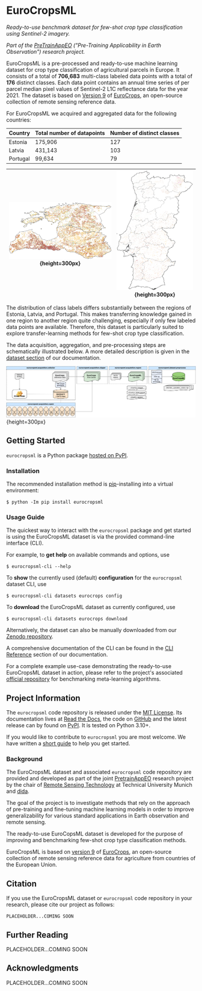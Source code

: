 # EuroCropsML
*Ready-to-use benchmark dataset for few-shot crop type classification using Sentinel-2 imagery.*

*Part of the [PreTrainAppEO](https://www.asg.ed.tum.de/en/lmf/pretrainappeo/) ("Pre-Training Applicability in Earth Observation") research project.*

<!-- teaser-begin -->

EuroCropsML is a pre-processed and ready-to-use machine learning dataset for crop type classification of agricultural parcels in Europe.
It consists of a total of **706,683** multi-class labeled data points with a total of **176** distinct classes.
Each data point contains an annual time series of per parcel median pixel values of Sentinel-2 L1C reflectance data for the year 2021.
The dataset is based on [Version 9](https://zenodo.org/records/10118572) of [EuroCrops](https://github.com/maja601/EuroCrops), an open-source collection of remote sensing reference data.

For EuroCropsML we acquired and aggregated data for the following countries:

| Country      | Total number of datapoints  | Number of distinct classes | 
|--------------|--------------------| -------------------------- |
| Estonia      |  175,906 | 127 |
| Latvia       | 431,143 | 103 |
| Portugal     | 99,634 | 79 |

| ![Spatial distribution of labels within Estland and Latvia.](docs/_static/labels_spatial_distribution_EE_LV_nuts3.png){height=300px} | ![Spatial distribution of labels within Portugal.](docs/_static/labels_spatial_distribution_portugal_nuts3.png){height=300px} |
| - | - |

The distribution of class labels differs substantially between the regions of Estonia, Latvia, and Portugal.
This makes  transferring knowledge gained in one region to another region quite challenging, especially if only few labeled data points are available.
Therefore, this dataset is particularly suited to explore transfer-learning methods for few-shot crop type classification. 

The data acquisition, aggregation, and pre-processing steps are schematically illustrated below. A more detailed description is given in the [dataset section](https://eurocropsml.readthedocs.io/en/latest/dataset.html) of our documentation.

![Data Acquisition Pipeline.](docs/_static/acquisition-pipeline.jpg){height=300px}
<!-- teaser-end -->

## Getting Started

`eurocropsml` is a Python package [hosted on PyPI](https://pypi.org/project/eurocropsml/).

### Installation
The recommended installation method is [pip](https://pip.pypa.io/en/stable/)-installing into a virtual environment:

```console
$ python -Im pip install eurocropsml
```

### Usage Guide
The quickest way to interact with the `eurocropsml` package and get started is using the EuroCropsML dataset is via the provided command-line interface (CLI).

For example, to **get help** on available commands and options, use
```console
$ eurocropsml-cli --help
```

To **show** the currently used (default) **configuration** for the `eurocropsml` dataset CLI, use
```console
$ eurocropsml-cli datasets eurocrops config
```

To **download** the EuroCropsML dataset as currently configured, use
```console
$ eurocropsml-cli datasets eurocrops download
```

Alternatively, the dataset can also be manually downloaded from our [Zenodo repository](https://zenodo.org/records/10683255).

A comprehensive documentation of the CLI can be found in the [CLI Reference](https://eurocropsml.readthedocs.io/en/latest/cli.html) section of our documentation.

For a complete example use-case demonstrating the ready-to-use EuroCropsML dataset in action, please refer to the project's associated [official repository](https://github.com/dida-do/eurocrops-meta-learning) for benchmarking meta-learning algorithms.

## Project Information

The `eurocropsml` code repository is released under the [MIT License](LICENSE).
Its documentation lives at [Read the Docs](https://eurocropsml.readthedocs.io/en/latest/), the code on [GitHub](https://github.com/dida-do/eurocropsml) and the latest release can by found on [PyPI](https://pypi.org/project/eurocropsml/).
It is tested on Python 3.10+.

If you would like to contribute to `eurocropsml` you are most welcome. We have written a [short guide](CONTRIBUTING) to help you get started.

### Background

<!-- project-background-begin -->
The EuroCropsML dataset and associated `eurocropsml` code repository are provided and developed as part of the joint [PretrainAppEO](https://www.asg.ed.tum.de/en/lmf/pretrainappeo/) research project by the chair of [Remote Sensing Technology](https://www.asg.ed.tum.de/en/lmf/home/) at Technical University Munich and [dida](https://dida.do/).
<!-- project-background-middle -->

The goal of the project is to investigate methods that rely on the approach of pre-training and fine-tuning machine learning models in order to improve generalizability for various standard applications in Earth observation and remote sensing.

The ready-to-use EuroCopsML dataset is developed for the purpose of improving and benchmarking few-shot crop type classification methods.

EuroCropsML is based on [version 9](https://zenodo.org/records/10118572) of [EuroCrops](https://github.com/maja601/EuroCrops), an open-source collection of remote sensing reference data for agriculture from countries of the European Union.
<!-- project-background-end -->

<!-- further-info-begin -->
## Citation
If you use the EuroCropsML dataset or `eurocropsml` code repository in your research, please cite our project as follows:
```text
PLACEHOLDER...COMING SOON
```

## Further Reading
PLACEHOLDER...COMING SOON

## Acknowledgments
PLACEHOLDER...COMING SOON
<!-- further-info-end -->